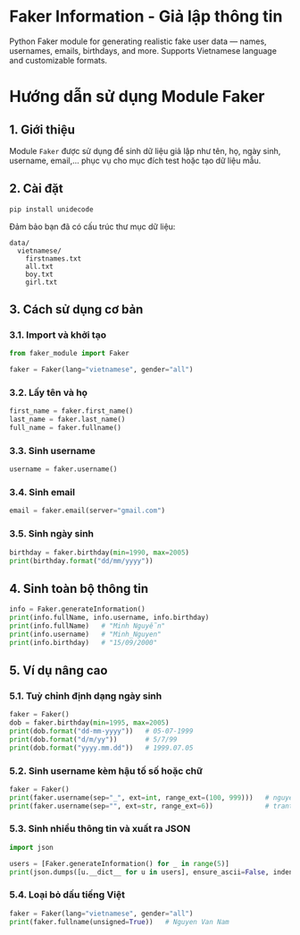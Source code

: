 # Faker Information - Giả lập thông tin
Python Faker module for generating realistic fake user data — names, usernames, emails, birthdays, and more. Supports Vietnamese language and customizable formats.

# Hướng dẫn sử dụng Module Faker

## 1. Giới thiệu
Module `Faker` được sử dụng để sinh dữ liệu giả lập như tên, họ, ngày sinh, username, email,... phục vụ cho mục đích test hoặc tạo dữ liệu mẫu.

## 2. Cài đặt
```bash
pip install unidecode
```
Đảm bảo bạn đã có cấu trúc thư mục dữ liệu:
```
data/
  vietnamese/
    firstnames.txt
    all.txt
    boy.txt
    girl.txt
```

## 3. Cách sử dụng cơ bản

### 3.1. Import và khởi tạo
```python
from faker_module import Faker

faker = Faker(lang="vietnamese", gender="all")
```

### 3.2. Lấy tên và họ
```python
first_name = faker.first_name()
last_name = faker.last_name()
full_name = faker.fullname()
```

### 3.3. Sinh username
```python
username = faker.username()
```

### 3.4. Sinh email
```python
email = faker.email(server="gmail.com")
```

### 3.5. Sinh ngày sinh
```python
birthday = faker.birthday(min=1990, max=2005)
print(birthday.format("dd/mm/yyyy"))
```

## 4. Sinh toàn bộ thông tin
```python
info = Faker.generateInformation()
print(info.fullName, info.username, info.birthday)
print(info.fullName)   # "Minh Nguyễn"
print(info.username)   # "Minh_Nguyen"
print(info.birthday)   # "15/09/2000"
```

## 5. Ví dụ nâng cao

### 5.1. Tuỳ chỉnh định dạng ngày sinh
```python
faker = Faker()
dob = faker.birthday(min=1995, max=2005)
print(dob.format("dd-mm-yyyy"))   # 05-07-1999
print(dob.format("d/m/yy"))       # 5/7/99
print(dob.format("yyyy.mm.dd"))   # 1999.07.05
```

### 5.2. Sinh username kèm hậu tố số hoặc chữ
```python
faker = Faker()
print(faker.username(sep="_", ext=int, range_ext=(100, 999)))   # nguyen_hoang_472
print(faker.username(sep="", ext=str, range_ext=6))             # tranthaoAbX9kP
```

### 5.3. Sinh nhiều thông tin và xuất ra JSON
```python
import json

users = [Faker.generateInformation() for _ in range(5)]
print(json.dumps([u.__dict__ for u in users], ensure_ascii=False, indent=2))
```

### 5.4. Loại bỏ dấu tiếng Việt
```python
faker = Faker(lang="vietnamese", gender="all")
print(faker.fullname(unsigned=True))   # Nguyen Van Nam
```
